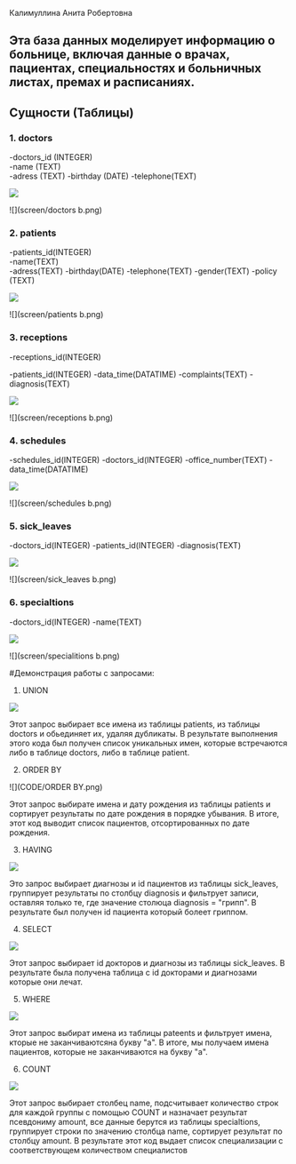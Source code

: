 Калимуллина Анита Робертовна

## Эта база данных моделирует информацию о больнице, включая данные о врачах, пациентах, специальностях и больничных листах, премах и расписаниях. 

## Сущности (Таблицы)

### 1. doctors

-doctors_id (INTEGER)      
-name (TEXT)         
-adress (TEXT)
-birthday (DATE)
-telephone(TEXT) 
       
![](screen/doctors.png)

![](screen/doctors b.png)

### 2. patients

-patients_id(INTEGER)            
-name(TEXT)           
-adress(TEXT)
-birthday(DATE)
-telephone(TEXT)
-gender(TEXT)
-policy (TEXT)

![](screen/patients.png)

![](screen/patients b.png)

### 3. receptions

-receptions_id(INTEGER)

-patients_id(INTEGER)
-data_time(DATATIME)
-complaints(TEXT) 
-diagnosis(TEXT) 

![](screen/receptions.png)

![](screen/receptions b.png)

### 4. schedules

-schedules_id(INTEGER)
-doctors_id(INTEGER)
-office_number(TEXT) 
-data_time(DATATIME)

![](screen/schedules.png)

![](screen/schedules b.png)

### 5. sick_leaves

-doctors_id(INTEGER)
-patients_id(INTEGER)
-diagnosis(TEXT) 

![](screen/sick_leaves.png)

![](screen/sick_leaves b.png)

### 6. specialtions

-doctors_id(INTEGER)
-name(TEXT) 

![](screen/spicialitions.png)

![](screen/specialitions b.png)

#Демонстрация работы с запросами:
1. UNION 

![](CODE/UNION.png)

Этот запрос выбирает все имена из таблицы patients, из таблицы doctors и обьединяет их, удаляя дубликаты. В результате выполнения этого кода был получен список уникальных имен, которые встречаются либо в таблице doctors, либо в таблице patient.

2. ORDER BY

![](CODE/ORDER BY.png)

Этот запрос выбирате имена и дату рождения из таблицы patients и сортирует результаты по дате рождения в порядке убывания. В итоге, этот код выводит список пациентов, отсортированных по дате рождения.

3. HAVING

![](CODE/HAVING.png)

Это запрос выбирает диагнозы и id пациентов из таблицы sick_leaves, группирует результаты по столбцу diagnosis и фильтрует записи, оставляя только те, где значение столюца diagnosis = "грипп". В результате был получен id пациента который болеет гриппом.

4. SELECT 

![](CODE/SELECT.png)

Этот запрос выбирает id докторов и диагнозы из таблицы sick_leaves. В результате была получена таблица с id докторами и диагнозами которые они лечат.

5. WHERE
 
![](CODE/WHERE.png)

Этот запрос выбират имена из таблицы pateents и фильтрует имена, кторые не заканчиваютсяна букву "а". В итоге, мы получаем имена пациентов, которые не заканчиваются на букву "а".

6. COUNT

![](CODE/COUNT.png)

Этот запрос выбирает столбец name, подсчитывает количество строк для каждой группы с помощью COUNT и назначает результат псевдониму amount, все данные берутся из таблицы specialtions, группирует строки по значению столбца name, сортирует результат по столбцу amount. В результате этот код выдает список специализации с соответствующем количеством специалистов 












